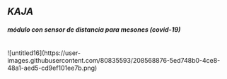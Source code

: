 <h2> <em> KAJA </h2> <h4> módulo con sensor de distancia para mesones (covid-19) </em> </h4>
<br>
![untitled16](https://user-images.githubusercontent.com/80835593/208568876-5ed748b0-4ce8-48a1-aed5-cd9ef101ee7b.png)
